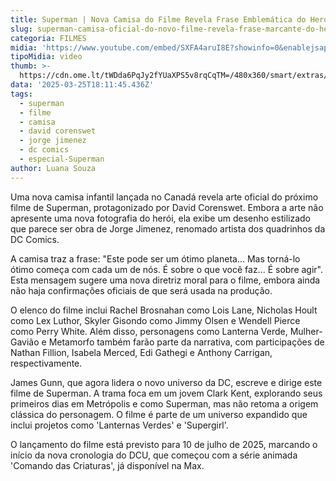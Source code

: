 ```yaml
---
title: Superman | Nova Camisa do Filme Revela Frase Emblemática do Herói
slug: superman-camisa-oficial-do-novo-filme-revela-frase-marcante-do-heri
categoria: FILMES
midia: 'https://www.youtube.com/embed/SXFA4aruI8E?showinfo=0&enablejsapi=1'
tipoMidia: video
thumb: >-
  https://cdn.ome.lt/tWDda6PqJy2fYUaXPS5v8rqCqTM=/480x360/smart/extras/conteudos/01_2RdF2Vr.jpg
data: '2025-03-25T18:11:45.436Z'
tags:
  - superman
  - filme
  - camisa
  - david corenswet
  - jorge jimenez
  - dc comics
  - especial-Superman
author: Luana Souza
---
```


Uma nova camisa infantil lançada no Canadá revela arte oficial do próximo filme de Superman, protagonizado por David Corenswet. Embora a arte não apresente uma nova fotografia do herói, ela exibe um desenho estilizado que parece ser obra de Jorge Jimenez, renomado artista dos quadrinhos da DC Comics.

A camisa traz a frase: "Este pode ser um ótimo planeta... Mas torná-lo ótimo começa com cada um de nós. É sobre o que você faz... É sobre agir". Esta mensagem sugere uma nova diretriz moral para o filme, embora ainda não haja confirmações oficiais de que será usada na produção.

O elenco do filme inclui Rachel Brosnahan como Lois Lane, Nicholas Hoult como Lex Luthor, Skyler Gisondo como Jimmy Olsen e Wendell Pierce como Perry White. Além disso, personagens como Lanterna Verde, Mulher-Gavião e Metamorfo também farão parte da narrativa, com participações de Nathan Fillion, Isabela Merced, Edi Gathegi e Anthony Carrigan, respectivamente.

James Gunn, que agora lidera o novo universo da DC, escreve e dirige este filme de Superman. A trama foca em um jovem Clark Kent, explorando seus primeiros dias em Metrópolis e como Superman, mas não retoma a origem clássica do personagem. O filme é parte de um universo expandido que inclui projetos como 'Lanternas Verdes' e 'Supergirl'.

O lançamento do filme está previsto para 10 de julho de 2025, marcando o início da nova cronologia do DCU, que começou com a série animada 'Comando das Criaturas', já disponível na Max.
